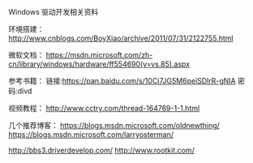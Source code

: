 Windows 驱动开发相关资料

环境搭建：
http://www.cnblogs.com/BoyXiao/archive/2011/07/31/2122755.html

微软文档：
https://msdn.microsoft.com/zh-cn/library/windows/hardware/ff554690(v=vs.85).aspx


参考书籍：
链接:https://pan.baidu.com/s/10Ci7JG5M6peiSDlrR-gNIA 密码:divd


视频教程：
http://www.cctry.com/thread-164769-1-1.html


几个推荐博客：
https://blogs.msdn.microsoft.com/oldnewthing/
https://blogs.msdn.microsoft.com/larryosterman/

http://bbs3.driverdevelop.com/
http://www.rootkit.com/
